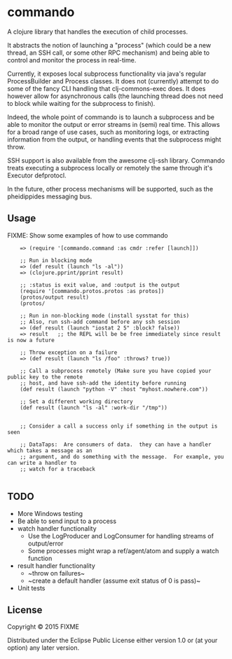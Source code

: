 # commando

A clojure library that handles the execution of child processes.

It abstracts the notion of launching a "process" (which could be a new thread, an SSH call, or some
other RPC mechanism) and being able to control and monitor the process in real-time.

Currently, it exposes local subprocess functionality via java's regular ProcessBuilder and Process
classes.  It does not (currently) attempt to do some of the fancy CLI handling that clj-commons-exec
does.  It does however allow for asynchronous calls (the launching thread does not need to block
while waiting for the subprocess to finish).

Indeed, the whole point of commando is to launch a subprocess and be able to monitor the output or
error streams in (semi) real time.  This allows for a broad range of use cases, such as monitoring
logs, or extracting information from the output, or handling events that the subprocess might throw.

SSH support is also available from the awesome clj-ssh library.  Commando treats executing a subprocess
locally or remotely the same through it's Executor defprotocl.

In the future, other process mechanisms will be supported, such as the pheidippides messaging bus.

## Usage

FIXME:  Show some examples of how to use commando

```
    => (require '[commando.command :as cmdr :refer [launch]])

    ;; Run in blocking mode
    => (def result (launch "ls -al"))
    => (clojure.pprint/pprint result)

    ;; :status is exit value, and :output is the output
    (require '[commando.protos.protos :as protos])
    (protos/output result)
    (protos/

    ;; Run in non-blocking mode (install sysstat for this)
    ;; Also, run ssh-add command before any ssh session
    => (def result (launch "iostat 2 5" :block? false))
    => result   ;; the REPL will be be free immediately since result is now a future

    ;; Throw exception on a failure
    => (def result (launch "ls /foo" :throws? true))

    ;; Call a subprocess remotely (Make sure you have copied your public key to the remote
    ;; host, and have ssh-add the identity before running
    (def result (launch "python -V" :host "myhost.nowhere.com"))

    ;; Set a different working directory
    (def result (launch "ls -al" :work-dir "/tmp"))


    ;; Consider a call a success only if something in the output is seen

    ;; DataTaps:  Are consumers of data.  they can have a handler which takes a message as an
    ;; argument, and do something with the message.  For example, you can write a handler to
    ;; watch for a traceback


```

## TODO

- More Windows testing
- Be able to send input to a process
- watch handler functionality
  - Use the LogProducer and LogConsumer for handling streams of output/error
  - Some processes might wrap a ref/agent/atom and supply a watch function
- result handler functionality
  - ~throw on failures~
  - ~create a default handler (assume exit status of 0 is pass)~
- Unit tests

## License

Copyright © 2015 FIXME

Distributed under the Eclipse Public License either version 1.0 or (at
your option) any later version.
